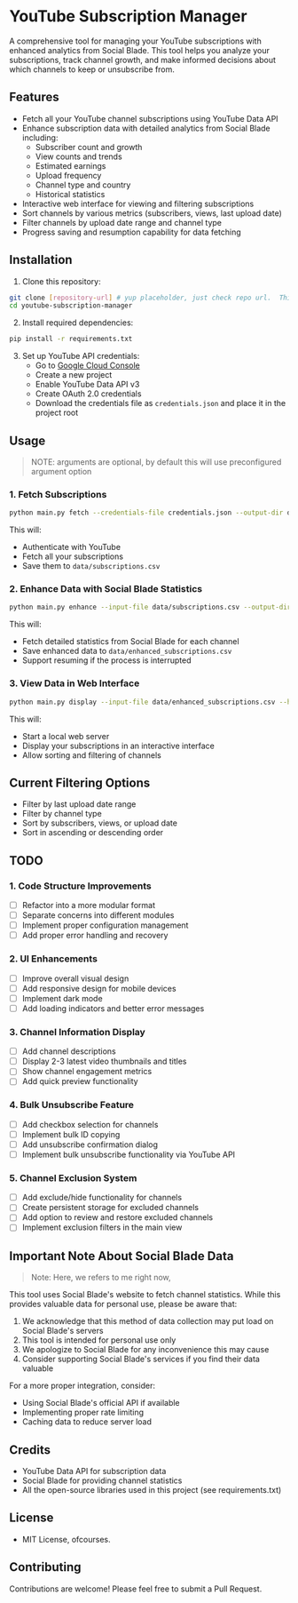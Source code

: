 # YouTube Subscription Manager

A comprehensive tool for managing your YouTube subscriptions with enhanced analytics from Social Blade. This tool helps you analyze your subscriptions, track channel growth, and make informed decisions about which channels to keep or unsubscribe from.

## Features

- Fetch all your YouTube channel subscriptions using YouTube Data API
- Enhance subscription data with detailed analytics from Social Blade including:
  - Subscriber count and growth
  - View counts and trends
  - Estimated earnings
  - Upload frequency
  - Channel type and country
  - Historical statistics
- Interactive web interface for viewing and filtering subscriptions
- Sort channels by various metrics (subscribers, views, last upload date)
- Filter channels by upload date range and channel type
- Progress saving and resumption capability for data fetching

## Installation

1. Clone this repository:
```bash
git clone [repository-url] # yup placeholder, just check repo url.  This is AI made README.md
cd youtube-subscription-manager
```

2. Install required dependencies:
```bash
pip install -r requirements.txt
```

3. Set up YouTube API credentials:
   - Go to [Google Cloud Console](https://console.cloud.google.com/)
   - Create a new project
   - Enable YouTube Data API v3
   - Create OAuth 2.0 credentials
   - Download the credentials file as `credentials.json` and place it in the project root

## Usage

> NOTE: arguments are optional, by default this will use preconfigured argument option

### 1. Fetch Subscriptions

```bash
python main.py fetch --credentials-file credentials.json --output-dir data
```

This will:
- Authenticate with YouTube
- Fetch all your subscriptions
- Save them to `data/subscriptions.csv`

### 2. Enhance Data with Social Blade Statistics

```bash
python main.py enhance --input-file data/subscriptions.csv --output-dir data
```

This will:
- Fetch detailed statistics from Social Blade for each channel
- Save enhanced data to `data/enhanced_subscriptions.csv`
- Support resuming if the process is interrupted

### 3. View Data in Web Interface

```bash
python main.py display --input-file data/enhanced_subscriptions.csv --host 127.0.0.1 --port 5000
```

This will:
- Start a local web server
- Display your subscriptions in an interactive interface
- Allow sorting and filtering of channels

## Current Filtering Options

- Filter by last upload date range
- Filter by channel type
- Sort by subscribers, views, or upload date
- Sort in ascending or descending order

## TODO

### 1. Code Structure Improvements
- [ ] Refactor into a more modular format
- [ ] Separate concerns into different modules
- [ ] Implement proper configuration management
- [ ] Add proper error handling and recovery

### 2. UI Enhancements
- [ ] Improve overall visual design
- [ ] Add responsive design for mobile devices
- [ ] Implement dark mode
- [ ] Add loading indicators and better error messages

### 3. Channel Information Display
- [ ] Add channel descriptions
- [ ] Display 2-3 latest video thumbnails and titles
- [ ] Show channel engagement metrics
- [ ] Add quick preview functionality

### 4. Bulk Unsubscribe Feature
- [ ] Add checkbox selection for channels
- [ ] Implement bulk ID copying
- [ ] Add unsubscribe confirmation dialog
- [ ] Implement bulk unsubscribe functionality via YouTube API

### 5. Channel Exclusion System
- [ ] Add exclude/hide functionality for channels
- [ ] Create persistent storage for excluded channels
- [ ] Add option to review and restore excluded channels
- [ ] Implement exclusion filters in the main view

## Important Note About Social Blade Data

> Note: Here, we refers to me right now,

This tool uses Social Blade's website to fetch channel statistics. While this provides valuable data for personal use, please be aware that:

1. We acknowledge that this method of data collection may put load on Social Blade's servers
2. This tool is intended for personal use only
3. We apologize to Social Blade for any inconvenience this may cause
4. Consider supporting Social Blade's services if you find their data valuable

For a more proper integration, consider:
- Using Social Blade's official API if available
- Implementing proper rate limiting
- Caching data to reduce server load

## Credits

- YouTube Data API for subscription data
- Social Blade for providing channel statistics
- All the open-source libraries used in this project (see requirements.txt)

## License

- MIT License, ofcourses.

## Contributing

Contributions are welcome! Please feel free to submit a Pull Request.
